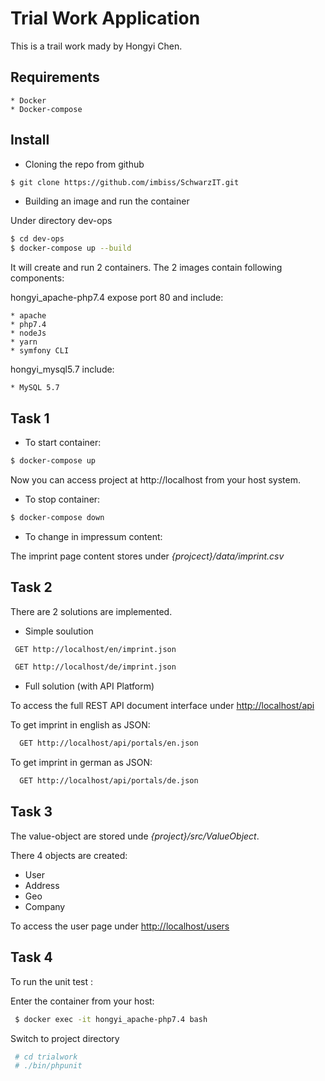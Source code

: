 Trial Work Application
================================
This is a trail work mady by Hongyi Chen. 

Requirements
------------
    * Docker 
    * Docker-compose


Install
------------
* Cloning the repo from github
```bash
$ git clone https://github.com/imbiss/SchwarzIT.git
```

* Building an image and run the container

Under directory dev-ops

```bash
$ cd dev-ops
$ docker-compose up --build
```
It will create and run 2 containers. The 2 images contain following components:

hongyi_apache-php7.4 expose port 80 and include:

    * apache
    * php7.4
    * nodeJs
    * yarn
    * symfony CLI

hongyi_mysql5.7 include:

    * MySQL 5.7
 
Task 1
------

* To start container:
```bash
$ docker-compose up
```

Now you can access project at http://localhost from your host system.

* To stop container:
```bash
$ docker-compose down
```

* To change in impressum content:

The imprint page content stores under *{projcect}/data/imprint.csv*


Task 2
------
There are 2 solutions are implemented. 

 * Simple soulution
```bash
 GET http://localhost/en/imprint.json
```

```bash
 GET http://localhost/de/imprint.json
```



 * Full solution (with API Platform)

To access the full REST API document interface under <http://localhost/api>

To get imprint in english as JSON:
```bash
  GET http://localhost/api/portals/en.json
```

To get imprint in german as JSON:
```bash
  GET http://localhost/api/portals/de.json
```


Task 3
-------
The value-object are stored unde *{project}/src/ValueObject*.

There 4 objects are created:
- User
- Address
- Geo
- Company


To access the user page under <http://localhost/users>

Task 4
-------
To run the unit test :

Enter the container from your host:

```bash
 $ docker exec -it hongyi_apache-php7.4 bash
```

Switch to project directory

```bash
 # cd trialwork
 # ./bin/phpunit
```

